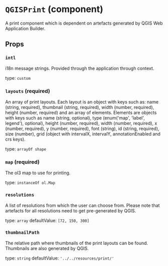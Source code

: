 `QGISPrint` (component)
=======================

A print component which is dependent on artefacts generated by QGIS Web Application Builder.

Props
-----

### `intl`

i18n message strings. Provided through the application through context.

type: `custom`


### `layouts` (required)

An array of print layouts. Each layout is an object with keys such as: name (string, required),
thumbnail (string, required), width (number, required), height (number, required) and an array of elements.
Elements are objects with keys such as name (string, optional), type (enum('map', 'label', legend'), optional),
height (number, required), width (number, required), x (number, required), y (number, required), font (string),
id (string, required), size (number), grid (object with intervalX, intervalY, annotationEnabled and crs keys).

type: `arrayOf shape`


### `map` (required)

The ol3 map to use for printing.

type: `instanceOf ol.Map`


### `resolutions`

A list of resolutions from which the user can choose from. Please note that artefacts for all resolutions need to get pre-generated by QGIS.

type: `array`
defaultValue: `[72, 150, 300]`


### `thumbnailPath`

The relative path where thumbnails of the print layouts can be found. Thumbnails are also generated by QGIS.

type: `string`
defaultValue: `'../../resources/print/'`

